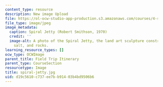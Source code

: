 ```yaml
---
content_type: resource
description: New image Upload
file: https://ol-ocw-studio-app-production.s3.amazonaws.com/courses/4-s67-landscape-experience-seminar-in-land-art-fall-2016/d19c5610c737ee7bb91403b4bd9506b6_spiral-jetty.jpg
file_type: image/jpeg
image_metadata:
  caption: Spiral Jetty (Robert Smithson, 1970)
  credit: ''
  image-alt: A photo of the Spiral Jetty, the land art sculpture constructed of mud,
    salt, and rocks.
learning_resource_types: []
ocw_type: OCWImage
parent_title: Field Trip Itinerary
parent_type: CourseSection
resourcetype: Image
title: spiral-jetty.jpg
uid: d19c5610-c737-ee7b-b914-03b4bd9506b6
---
```

